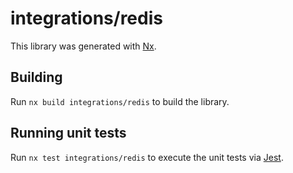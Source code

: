 # integrations/redis

This library was generated with [Nx](https://nx.dev).

## Building

Run `nx build integrations/redis` to build the library.

## Running unit tests

Run `nx test integrations/redis` to execute the unit tests via [Jest](https://jestjs.io).
